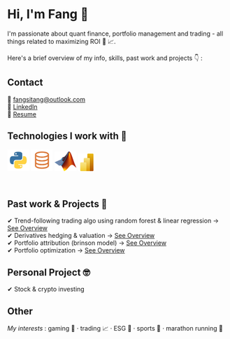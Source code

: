 # Hi, I'm Fang 👋
I'm passionate about quant finance, portfolio management and trading - all things related to maximizing ROI 🫡 📈.

Here's a brief overview of my info, skills, past work and projects 👇 :

## Contact

📩 fangsitang@outlook.com\
👤 <a href="https://www.linkedin.com/in/fangsitang" target="_blank">LinkedIn</a> \
📄 [Resume](https://github.com/fangsitang/images/Fang%20Si%20Tang_CV.pdf)

## Technologies I work with 🔧

<p>
  <img src="images/logo_python.jpg" alt="Python" width="50" height="50">
  <img src="images/logo_slq.png" alt="SQL" width="50" height="50">
  <img src="images/logo_matlab.png" alt="Matlab" width="50" height="45">
  <img src="images/logo_powerbi.png" alt="Power BI" width="40" height="40">
</p>
<br>

## Past work & Projects 🚀

✔ Trend-following trading algo using random forest & linear regression → [See Overview](https://github.com/fangsitang/Trading-Algo-Random-Forest)\
✔ Derivatives hedging & valuation → [See Overview](https://github.com/fangsitang/derivatives)\
✔ Portfolio attribution (brinson model) → [See Overview](https://github.com/fangsitang/portfolio_performance)\
✔ Portfolio optimization → [See Overview](https://github.com/fangsitang/portfolio_optimization)
  
## Personal Project 🤓

✔ Stock & crypto investing 

## Other
*My interests* : gaming 👾 · trading 📈 · ESG 🌱 · sports 🏀 · marathon running 👟

